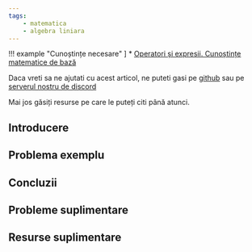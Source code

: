 ```yaml
---
tags:
    - matematica
    - algebra liniara
---
```


!!! example "Cunoștințe necesare"   ]
    * [Operatori și expresii. Cunoștințe matematice de bază](https://edu.roalgo.ro/cppintro/basic-math/)

Daca vreti sa ne ajutati cu acest articol, ne puteti gasi pe [github](https://github.com/roalgo-discord/arhiva-educationala) sau pe [serverul nostru de discord](https://discord.gg/vdDRSmg3fC)

Mai jos găsiți resurse pe care le puteți citi până atunci.

## Introducere

## Problema exemplu

## Concluzii

## Probleme suplimentare

## Resurse suplimentare